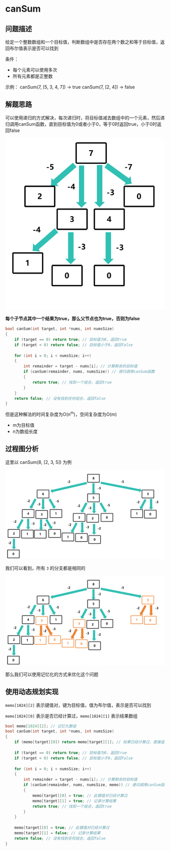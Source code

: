 # canSum

## 问题描述

给定一个整数数组和一个目标值，判断数组中是否存在两个数之和等于目标值，返回布尔值表示是否可以找到

条件：
- 每个元素可以使用多次
- 所有元素都是正整数

示例：
canSum(7, [5, 3, 4, 7]) -> true
canSum(7, [2, 4]) -> false

## 解题思路

可以使用递归的方式解决，每次递归时，将目标值减去数组中的一个元素，然后递归调用canSum函数，直到目标值为0或者小于0，等于0时返回true，小于0时返回false

![canSum](imgs/canSum.png)

**每个子节点其中一个结果为true，那么父节点也为true，否则为false**

```c
bool canSum(int target, int *nums, int numsSize)
{
    if (target == 0) return true; // 目标值为0，返回true
    if (target < 0) return false; // 目标值小于0，返回false

    for (int i = 0; i < numsSize; i++)
    {
        int remainder = target - nums[i]; // 计算剩余的目标值
        if (canSum(remainder, nums, numsSize)) // 递归调用canSum函数
        {
            return true; // 找到一个组合，返回true
        }
    }
    return false; // 没有找到任何组合，返回false
}
```

但是这种解法的时间复杂度为O(n<sup>m</sup>)，空间复杂度为O(m)

- m为目标值
- n为数组长度

## 过程图分析

这里以 canSum(8, [2, 3, 5]) 为例

![step1](imgs/step1.png)

我们可以看到，所有 `3` 的分支都是相同的

![step2](imgs/step2.png)

那么我们可以使用记忆化的方式来优化这个问题

## 使用动态规划实现

`memo[1024][2]` 表示键值对，键为目标值，值为布尔值，表示是否可以找到

`memo[1024][0]` 表示是否已经计算过，`memo[1024][1]` 表示结果数组

```c
bool memo[1024][2]; // 记忆化数组
bool canSum(int target, int *nums, int numsSize)
{
    if (memo[target][0]) return memo[target][1]; // 如果已经计算过，直接返回结果

    if (target == 0) return true; // 目标值为0，返回true
    if (target < 0) return false; // 目标值小于0，返回false

    for (int i = 0; i < numsSize; i++)
    {
        int remainder = target - nums[i]; // 计算剩余的目标值
        if (canSum(remainder, nums, numsSize, memo)) // 递归调用canSum函数
        {
            memo[target][0] = true; // 此键值对已经计算过
            memo[target][1] = true; // 记录计算结果
            return true; // 找到一个组合，返回true
        }
    }

    memo[target][0] = true; // 此键值对已经计算过
    memo[target][1] = false; // 记录计算结果
    return false; // 没有找到任何组合，返回false
}
```